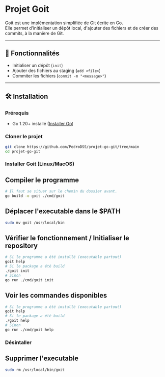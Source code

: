 # Projet Goit

Goit est une implémentation simplifiée de Git écrite en Go.  
Elle permet d'initialiser un dépôt local, d'ajouter des fichiers et de créer des commits, à la manière de Git.

---

## 🚀 Fonctionnalités

- Initialiser un dépôt (`init`)
- Ajouter des fichiers au staging (`add <file>`)
- Commiter les fichiers (`commit -m "<message>"`)

---

## 🛠️ Installation

### Prérequis
- Go 1.20+ installé ([Installer Go](https://golang.org/doc/install))

### Cloner le projet
```bash
git clone https://github.com/PedroDSS/projet-go-git/tree/main
cd projet-go-git
```

### Installer Goit (Linux/MacOS)
## Compiler le programme
```bash
# Il faut se situer sur le chemin du dossier avant.
go build -o goit ./cmd/goit
```

## Déplacer l'executable dans le $PATH
```bash
sudo mv goit /usr/local/bin
```

## Vérifier le fonctionnement / Initialiser le repository
```bash
# Si le programme a été installé (executable partout)
goit help
# Si le package a été build
./goit init
# Sinon
go run ./cmd/goit init
```

## Voir les commandes disponibles
```bash
# Si le programme a été installé (executable partout)
goit help
# Si le package a été build
./goit help
# Sinon
go run ./cmd/goit help
```

### Désintaller
## Supprimer l'executable
```bash
sudo rm /usr/local/bin/goit
```